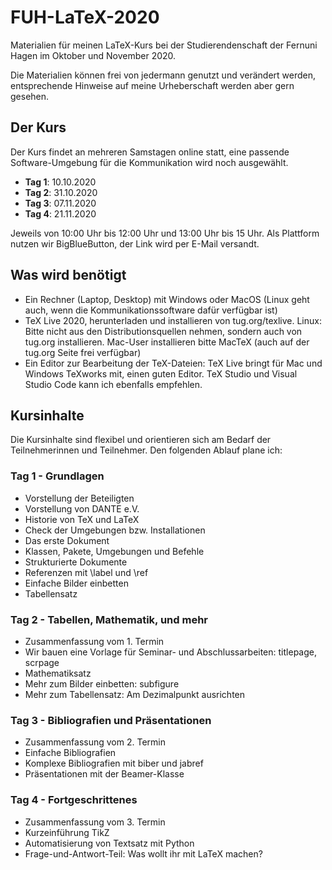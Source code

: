 # FUH-LaTeX-2020

Materialien für meinen LaTeX-Kurs bei der Studierendenschaft der Fernuni Hagen im Oktober und November 2020.

Die Materialien können frei von jedermann genutzt und verändert werden, entsprechende Hinweise auf meine Urheberschaft werden aber gern gesehen.

## Der Kurs

Der Kurs findet an mehreren Samstagen online statt, eine passende Software-Umgebung für die Kommunikation wird noch ausgewählt.

* **Tag 1**: 10.10.2020
* **Tag 2**: 31.10.2020
* **Tag 3**: 07.11.2020
* **Tag 4**: 21.11.2020

Jeweils von 10:00 Uhr bis 12:00 Uhr und 13:00 Uhr bis 15 Uhr. Als Plattform nutzen wir BigBlueButton, der Link wird per E-Mail versandt.

## Was wird benötigt

* Ein Rechner (Laptop, Desktop) mit Windows oder MacOS (Linux geht auch, wenn die Kommunikationssoftware dafür verfügbar ist)
* TeX Live 2020, herunterladen und installieren von tug.org/texlive. Linux: Bitte nicht aus den Distributionsquellen nehmen, sondern auch von tug.org installieren. Mac-User installieren bitte MacTeX (auch auf der tug.org Seite frei verfügbar)
* Ein Editor zur Bearbeitung der TeX-Dateien: TeX Live bringt für Mac und Windows TeXworks mit, einen guten Editor. TeX Studio und Visual Studio Code kann ich ebenfalls empfehlen.

## Kursinhalte

Die Kursinhalte sind flexibel und orientieren sich am Bedarf der Teilnehmerinnen und Teilnehmer. Den folgenden Ablauf plane ich:

### Tag 1 - Grundlagen

* Vorstellung der Beteiligten
* Vorstellung von DANTE e.V.
* Historie von TeX und LaTeX
* Check der Umgebungen bzw. Installationen
* Das erste Dokument
* Klassen, Pakete, Umgebungen und Befehle
* Strukturierte Dokumente
* Referenzen mit \label und \ref
* Einfache Bilder einbetten
* Tabellensatz

### Tag 2 - Tabellen, Mathematik, und mehr

* Zusammenfassung vom 1. Termin
* Wir bauen eine Vorlage für Seminar- und Abschlussarbeiten: titlepage, scrpage
* Mathematiksatz
* Mehr zum Bilder einbetten: subfigure
* Mehr zum Tabellensatz: Am Dezimalpunkt ausrichten

### Tag 3 - Bibliografien und Präsentationen

* Zusammenfassung vom 2. Termin
* Einfache Bibliografien
* Komplexe Bibliografien mit biber und jabref
* Präsentationen mit der Beamer-Klasse

### Tag 4 - Fortgeschrittenes

* Zusammenfassung vom 3. Termin
* Kurzeinführung TikZ
* Automatisierung von Textsatz mit Python
* Frage-und-Antwort-Teil: Was wollt ihr mit LaTeX machen?
